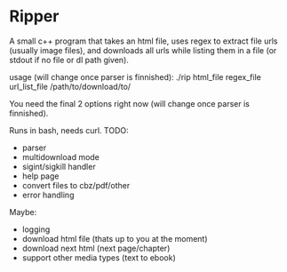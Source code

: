 # Ripper
A small c++ program that takes an html file, uses regex to extract file urls (usually image files), and downloads all urls while listing them in a file (or stdout if no file or dl path given).

usage (will change once parser is finnished):
./rip html_file regex_file url_list_file /path/to/download/to/

You need the final 2 options right now (will change once parser is finnished).

Runs in bash, needs curl.
 TODO:
 - parser
 - multidownload mode
 - sigint/sigkill handler
 - help page
 - convert files to cbz/pdf/other
 - error handling

Maybe:
 - logging
 - download html file (thats up to you at the moment)
 - download next html (next page/chapter)
 - support other media types (text to ebook)

